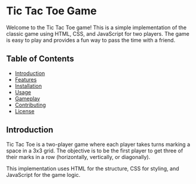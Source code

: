 # Tic Tac Toe Game

Welcome to the Tic Tac Toe game! This is a simple implementation of the classic game using HTML, CSS, and JavaScript for two players. The game is easy to play and provides a fun way to pass the time with a friend.

## Table of Contents
- [Introduction](#introduction)
- [Features](#features)
- [Installation](#installation)
- [Usage](#usage)
- [Gameplay](#gameplay)
- [Contributing](#contributing)
- [License](#license)

## Introduction

Tic Tac Toe is a two-player game where each player takes turns marking a space in a 3x3 grid. The objective is to be the first player to get three of their marks in a row (horizontally, vertically, or diagonally).

This implementation uses HTML for the structure, CSS for styling, and JavaScript for the game logic.
